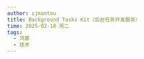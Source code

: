 ```yaml
---
author: zjmantou
title: Background Tasks Kit（后台任务开发服务）
time: 2025-02-18 周二
tags:
  - 鸿蒙
  - 技术
---
```

